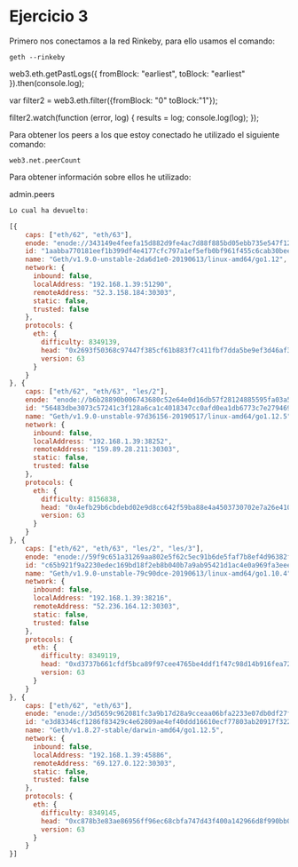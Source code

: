 # Ejercicio 3

Primero nos conectamos a la red Rinkeby, para ello usamos el comando:
```console
geth --rinkeby
```
web3.eth.getPastLogs({
    fromBlock: "earliest",
    toBlock: "earliest"
}).then(console.log);

var filter2 = web3.eth.filter({fromBlock: "0" toBlock:"1"});

filter2.watch(function (error, log) {
results = log;
 console.log(log);
});

Para obtener los peers a los que estoy conectado he utilizado el siguiente comando:
```console
web3.net.peerCount
```

Para obtener información sobre ellos he utilizado:

admin.peers
```javascript
Lo cual ha devuelto:

[{
    caps: ["eth/62", "eth/63"],
    enode: "enode://343149e4feefa15d882d9fe4ac7d88f885bd05ebb735e547f12e12080a9fa07c8014ca6fd7f373123488102fe5e34111f8509cf0b7de3f5b44339c9f25e87cb8@52.3.158.184:30303",
    id: "1aabba770181eef1b399df4e4177cfc797a1ef5efb0bf961f455c6cab30bee5f",
    name: "Geth/v1.9.0-unstable-2da6d1e0-20190613/linux-amd64/go1.12",
    network: {
      inbound: false,
      localAddress: "192.168.1.39:51290",
      remoteAddress: "52.3.158.184:30303",
      static: false,
      trusted: false
    },
    protocols: {
      eth: {
        difficulty: 8349139,
        head: "0x2693f50368c97447f385cf61b883f7c411fbf7dda5be9ef3d46af347c9cae284",
        version: 63
      }
    }
}, {
    caps: ["eth/62", "eth/63", "les/2"],
    enode: "enode://b6b28890b006743680c52e64e0d16db57f28124885595fa03a562be1d2bf0f3a1da297d56b13da25fb992888fd556d4c1a27b1f39d531bde7de1921c90061cc6@159.89.28.211:30303",
    id: "56483dbe3073c57241c3f128a6ca1c4018347cc0afd0ea1db6773c7e2794698b",
    name: "Geth/v1.9.0-unstable-97d36156-20190517/linux-amd64/go1.12.5",
    network: {
      inbound: false,
      localAddress: "192.168.1.39:38252",
      remoteAddress: "159.89.28.211:30303",
      static: false,
      trusted: false
    },
    protocols: {
      eth: {
        difficulty: 8156838,
        head: "0x4efb29b6cbdebd02e9d8cc642f59ba88e4a4503730702e7a26e41014ab4159c9",
        version: 63
      }
    }
}, {
    caps: ["eth/62", "eth/63", "les/2", "les/3"],
    enode: "enode://59f9c651a31269aa802e5f62c5ec91b6de5faf7b8ef4d96382febe896b830284682659aae158d3650ff99b198f889f7c7c032b885c4551ea2d2d6c772343e962@52.236.164.12:30303",
    id: "c65b921f9a2230edec169bd18f2eb8b040b7a9ab95421d1ac4e0a969fa3eee77",
    name: "Geth/v1.9.0-unstable-79c90dce-20190613/linux-amd64/go1.10.4",
    network: {
      inbound: false,
      localAddress: "192.168.1.39:38216",
      remoteAddress: "52.236.164.12:30303",
      static: false,
      trusted: false
    },
    protocols: {
      eth: {
        difficulty: 8349119,
        head: "0xd3737b661cfdf5bca89f97cee4765be4ddf1f47c98d14b916fea72cee802cfeb",
        version: 63
      }
    }
}, {
    caps: ["eth/62", "eth/63"],
    enode: "enode://3d5659c962081fc3a9b17d28a9cceaa06bfa2233e07db0df27fff235a126200af59a86768c139c61e6285e8c901ad9f598e14dad24cff49f31c89f16c7e6ceb7@69.127.0.122:30303",
    id: "e3d83346cf1286f83429c4e62809ae4ef40ddd16610ecf77803ab20917f3221f",
    name: "Geth/v1.8.27-stable/darwin-amd64/go1.12.5",
    network: {
      inbound: false,
      localAddress: "192.168.1.39:45886",
      remoteAddress: "69.127.0.122:30303",
      static: false,
      trusted: false
    },
    protocols: {
      eth: {
        difficulty: 8349145,
        head: "0xc878b3e83ae86956ff96ec68cbfa747d43f400a142966d8f990bb09ba6a4b5c9",
        version: 63
      }
    }
}]
```
